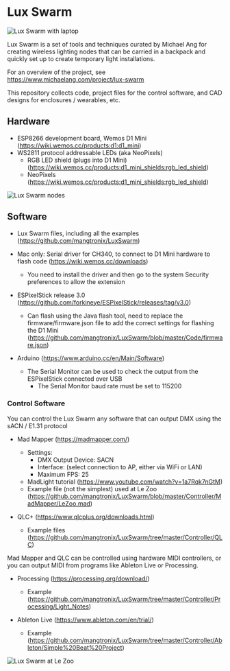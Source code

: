 # Lux Swarm

![Lux Swarm with laptop](https://www.michaelang.com/blog/wp-content/uploads/2019/05/IG_20190328_Laptop-plus-lights_IMG-8808.jpg)

Lux Swarm is a set of tools and techniques curated by Michael Ang for creating wireless lighting nodes that can be carried in a backpack and quickly set up to create temporary light installations.

For an overview of the project, see https://www.michaelang.com/project/lux-swarm

This repository collects code, project files for the control software, and CAD designs for enclosures / wearables, etc.

## Hardware
* ESP8266 development board, Wemos D1 Mini (https://wiki.wemos.cc/products:d1:d1_mini)
* WS2811 protocol addressable LEDs (aka NeoPixels)
  * RGB LED shield (plugs into D1 Mini) (https://wiki.wemos.cc/products:d1_mini_shields:rgb_led_shield)
  * NeoPixels (https://wiki.wemos.cc/products:d1_mini_shields:rgb_led_shield)


![Lux Swarm nodes](https://www.michaelang.com/blog/wp-content/uploads/2019/05/IG_20190328_Hack-hack_MYA_4580.jpg)

## Software

* Lux Swarm files, including all the examples (https://github.com/mangtronix/LuxSwarm)

* Mac only: Serial driver for CH340, to connect to D1 Mini hardware to flash code (https://wiki.wemos.cc/downloads)
  * You need to install the driver and then go to the system Security preferences to allow the extension

* ESPixelStick release 3.0 (https://github.com/forkineye/ESPixelStick/releases/tag/v3.0)
  * Can flash using the Java flash tool, need to replace the firmware/firmware.json file to add the correct settings for flashing the D1 Mini (https://github.com/mangtronix/LuxSwarm/blob/master/Code/firmware.json)
  
* Arduino (https://www.arduino.cc/en/Main/Software)
  * The Serial Monitor can be used to check the output from the ESPixelStick connected over USB
    * The Serial Monitor baud rate must be set to 115200


### Control Software

You can control the Lux Swarm any software that can output DMX using the sACN / E1.31 protocol

* Mad Mapper (https://madmapper.com/)
  * Settings:
    * DMX Output Device: SACN
    * Interface: (select connection to AP, either via WiFi or LAN)
    * Maximum FPS: 25
  * MadLight tutorial (https://www.youtube.com/watch?v=1a7Rqk7nGtM)
  * Example file (not the simplest) used at Le Zoo (https://github.com/mangtronix/LuxSwarm/blob/master/Controller/MadMapper/LeZoo.mad)

* QLC+ (https://www.qlcplus.org/downloads.html)
  * Example files (https://github.com/mangtronix/LuxSwarm/tree/master/Controller/QLC)

Mad Mapper and QLC can be controlled using hardware MIDI controllers, or you can output MIDI from programs like Ableton Live or Processing.

* Processing (https://processing.org/download/)
  * Example (https://github.com/mangtronix/LuxSwarm/tree/master/Controller/Processing/Light_Notes)

* Ableton Live (https://www.ableton.com/en/trial/)
  * Example (https://github.com/mangtronix/LuxSwarm/tree/master/Controller/Ableton/Simple%20Beat%20Project)

![Lux Swarm at Le Zoo](https://www.michaelang.com/blog/wp-content/uploads/2019/05/IG_20190526_Lux-Swarm-club-debut_IMG_0838.jpg)

